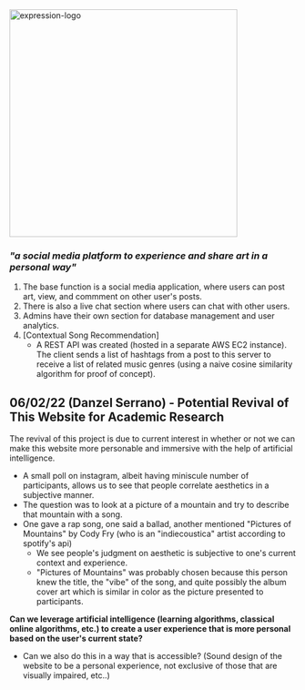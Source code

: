 <img src="https://user-images.githubusercontent.com/23386030/171668679-3e982fbd-1116-4403-bdce-6a867f97b87c.png" alt="expression-logo" width="400">

### _"a social media platform to experience and share art in a personal way"_

1. The base function is a social media application, where users can post art, view, and commment on other user's posts.
2. There is also a live chat section where users can chat with other users.
3. Admins have their own section for database management and user analytics.
4. \[Contextual Song Recommendation\] 
    - A REST API was created (hosted in a separate AWS EC2 instance). The client sends a list of hashtags from a post to this server to receive a list of related music genres (using a naive cosine similarity algorithm for proof of concept).

## 06/02/22 (Danzel Serrano) - Potential Revival of This Website for Academic Research
The revival of this project is due to current interest in whether or not we can make this website more personable and immersive with the help of artificial intelligence.
- A small poll on instagram, albeit having miniscule number of participants, allows us to see that people correlate aesthetics in a subjective manner.
- The question was to look at a picture of a mountain and try to describe that mountain with a song.
- One gave a rap song, one said a ballad, another mentioned "Pictures of Mountains" by Cody Fry (who is an "indiecoustica" artist according to spotify's api)
    - We see people's judgment on aesthetic is subjective to one's current context and experience. 
    - "Pictures of Mountains" was probably chosen because this person knew the title, the "vibe" of the song, and quite possibly the album cover art which is similar in color as the picture presented to participants.
    
**Can we leverage artificial intelligence (learning algorithms, classical online algorithms, etc.) to create a user experience that is more personal based on the user's current state?**
- Can we also do this in a way that is accessible? (Sound design of the website to be a personal experience, not exclusive of those that are visually impaired, etc..)
